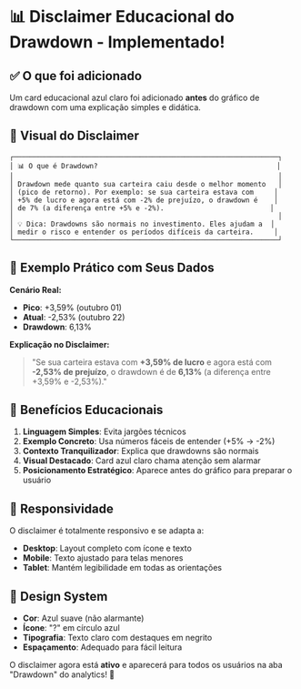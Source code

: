 # 📊 Disclaimer Educacional do Drawdown - Implementado!

## ✅ O que foi adicionado

Um card educacional azul claro foi adicionado **antes** do gráfico de drawdown com uma explicação simples e didática.

## 🎨 Visual do Disclaimer

```
┌─────────────────────────────────────────────────────────────────┐
│ 📊 O que é Drawdown?                                            │
│                                                                 │
│ Drawdown mede quanto sua carteira caiu desde o melhor momento   │
│ (pico de retorno). Por exemplo: se sua carteira estava com     │
│ +5% de lucro e agora está com -2% de prejuízo, o drawdown é    │
│ de 7% (a diferença entre +5% e -2%).                          │
│                                                                 │
│ 💡 Dica: Drawdowns são normais no investimento. Eles ajudam a  │
│ medir o risco e entender os períodos difíceis da carteira.     │
└─────────────────────────────────────────────────────────────────┘
```

## 🎯 Exemplo Prático com Seus Dados

**Cenário Real:**
- **Pico**: +3,59% (outubro 01)
- **Atual**: -2,53% (outubro 22)
- **Drawdown**: 6,13%

**Explicação no Disclaimer:**
> "Se sua carteira estava com **+3,59% de lucro** e agora está com **-2,53% de prejuízo**, o drawdown é de **6,13%** (a diferença entre +3,59% e -2,53%)."

## 🚀 Benefícios Educacionais

1. **Linguagem Simples**: Evita jargões técnicos
2. **Exemplo Concreto**: Usa números fáceis de entender (+5% → -2%)
3. **Contexto Tranquilizador**: Explica que drawdowns são normais
4. **Visual Destacado**: Card azul claro chama atenção sem alarmar
5. **Posicionamento Estratégico**: Aparece antes do gráfico para preparar o usuário

## 📱 Responsividade

O disclaimer é totalmente responsivo e se adapta a:
- **Desktop**: Layout completo com ícone e texto
- **Mobile**: Texto ajustado para telas menores
- **Tablet**: Mantém legibilidade em todas as orientações

## 🎨 Design System

- **Cor**: Azul suave (não alarmante)
- **Ícone**: "?" em círculo azul
- **Tipografia**: Texto claro com destaques em negrito
- **Espaçamento**: Adequado para fácil leitura

O disclaimer agora está **ativo** e aparecerá para todos os usuários na aba "Drawdown" do analytics! 🎉